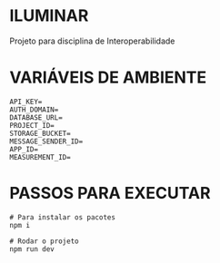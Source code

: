 # ILUMINAR

Projeto para disciplina de Interoperabilidade

# VARIÁVEIS DE AMBIENTE

````
API_KEY=
AUTH_DOMAIN=
DATABASE_URL=
PROJECT_ID=
STORAGE_BUCKET=
MESSAGE_SENDER_ID=
APP_ID=
MEASUREMENT_ID=
````

# PASSOS PARA EXECUTAR

````
# Para instalar os pacotes
npm i
````

````
# Rodar o projeto
npm run dev
````
